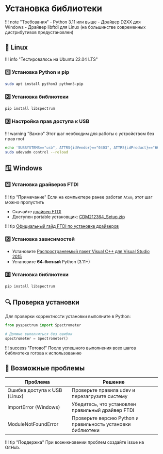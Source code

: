 # Установка библиотеки

!!! note "Требования"
    - Python 3.11 или выше
    - Драйвер D2XX для Windows
    - Драйвер libftdi для Linux (на большинстве современных дистрибутивов предустановлен)

## 🐧 Linux

!!! info "Тестировалось на Ubuntu 22.04 LTS"

### 1️⃣ Установка Python и pip

```bash
sudo apt install python3 python3-pip
```

### 2️⃣ Установка библиотеки

```bash
pip install libspectrum
```

### 3️⃣ Настройка прав доступа к USB

!!! warning "Важно"
    Этот шаг необходим для работы с устройством без прав root

```bash
echo 'SUBSYSTEMS=="usb", ATTRS{idVendor}=="0403", ATTRS{idProduct}=="6014",  MODE="0666"' | sudo tee /etc/udev/rules.d/69-spectrometer.rules
sudo udevadm control --reload
```

## 🪟 Windows

### 1️⃣ Установка драйверов FTDI

!!! tip "Примечание"
    Если на компьютере ранее работал `Atom`, этот шаг можно пропустить

- Скачайте [драйвер FTDI](https://ftdichip.com/drivers/d2xx-drivers/)
- Доступен portable установщик: [CDM212364_Setup.zip](https://ftdichip.com/wp-content/uploads/2021/08/CDM212364_Setup.zip)

!!! tip
    [Официальный гайд FTDI по установке драйверов](https://ftdichip.com/document/installation-guides/)

### 2️⃣ Установка зависимостей

- Установите [Распространяемый пакет Visual C++ для Visual Studio 2015](https://www.microsoft.com/ru-RU/download/details.aspx?id=48145)
- Установите **64-битный** Python (3.11+)

### 3️⃣ Установка библиотеки

```cmd
pip install libspectrum
```

## 🔍 Проверка установки

Для проверки корректности установки выполните в Python:

```python
from pyspectrum import Spectrometer

# Должно выполниться без ошибок
spectrometer = Spectrometer()
```

!!! success "Готово!"
    После успешного выполнения всех шагов библиотека готова к использованию

## 🚨 Возможные проблемы

| Проблема | Решение |
|----------|---------|
| Ошибка доступа к USB (Linux) | Проверьте правила udev и перезагрузите систему |
| ImportError (Windows) | Убедитесь, что установлен правильный драйвер FTDI |
| ModuleNotFoundError | Проверьте версию Python и правильность установки библиотеки |

!!! tip "Поддержка"
    При возникновении проблем создайте issue на GitHub.
